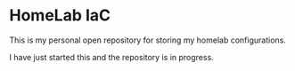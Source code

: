 # HomeLab IaC
This is my personal open repository for storing my homelab configurations.

I have just started this and the repository is in progress.
